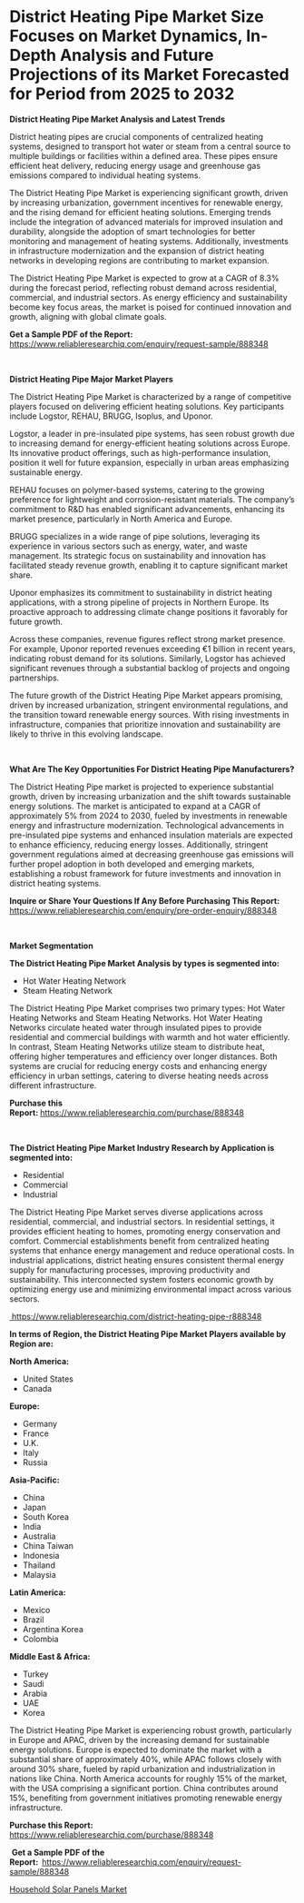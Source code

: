 <p><h1>District Heating Pipe Market Size Focuses on Market Dynamics, In-Depth Analysis and Future Projections of its Market Forecasted for Period from 2025 to 2032</h1></p><p><strong>District Heating Pipe Market Analysis and Latest Trends</strong></p>
<p><p>District heating pipes are crucial components of centralized heating systems, designed to transport hot water or steam from a central source to multiple buildings or facilities within a defined area. These pipes ensure efficient heat delivery, reducing energy usage and greenhouse gas emissions compared to individual heating systems.</p><p>The District Heating Pipe Market is experiencing significant growth, driven by increasing urbanization, government incentives for renewable energy, and the rising demand for efficient heating solutions. Emerging trends include the integration of advanced materials for improved insulation and durability, alongside the adoption of smart technologies for better monitoring and management of heating systems. Additionally, investments in infrastructure modernization and the expansion of district heating networks in developing regions are contributing to market expansion.</p><p>The District Heating Pipe Market is expected to grow at a CAGR of 8.3% during the forecast period, reflecting robust demand across residential, commercial, and industrial sectors. As energy efficiency and sustainability become key focus areas, the market is poised for continued innovation and growth, aligning with global climate goals.</p></p>
<p><strong>Get a Sample PDF of the Report:&nbsp;</strong> <a href="https://www.reliableresearchiq.com/enquiry/request-sample/888348?utm_campaign=2294&utm_medium=2&utm_source=Github&utm_content=ia&utm_term=13022025&utm_id=district-heating-pipe">https://www.reliableresearchiq.com/enquiry/request-sample/888348</a></p>
<p>&nbsp;</p>
<p><strong>District Heating Pipe Major Market Players</strong></p>
<p><p>The District Heating Pipe Market is characterized by a range of competitive players focused on delivering efficient heating solutions. Key participants include Logstor, REHAU, BRUGG, Isoplus, and Uponor. </p><p>Logstor, a leader in pre-insulated pipe systems, has seen robust growth due to increasing demand for energy-efficient heating solutions across Europe. Its innovative product offerings, such as high-performance insulation, position it well for future expansion, especially in urban areas emphasizing sustainable energy.</p><p>REHAU focuses on polymer-based systems, catering to the growing preference for lightweight and corrosion-resistant materials. The company’s commitment to R&D has enabled significant advancements, enhancing its market presence, particularly in North America and Europe.</p><p>BRUGG specializes in a wide range of pipe solutions, leveraging its experience in various sectors such as energy, water, and waste management. Its strategic focus on sustainability and innovation has facilitated steady revenue growth, enabling it to capture significant market share.</p><p>Uponor emphasizes its commitment to sustainability in district heating applications, with a strong pipeline of projects in Northern Europe. Its proactive approach to addressing climate change positions it favorably for future growth.</p><p>Across these companies, revenue figures reflect strong market presence. For example, Uponor reported revenues exceeding €1 billion in recent years, indicating robust demand for its solutions. Similarly, Logstor has achieved significant revenues through a substantial backlog of projects and ongoing partnerships.</p><p>The future growth of the District Heating Pipe Market appears promising, driven by increased urbanization, stringent environmental regulations, and the transition toward renewable energy sources. With rising investments in infrastructure, companies that prioritize innovation and sustainability are likely to thrive in this evolving landscape.</p></p>
<p>&nbsp;</p>
<p><strong>What Are The Key Opportunities For District Heating Pipe Manufacturers?</strong></p>
<p><p>The District Heating Pipe market is projected to experience substantial growth, driven by increasing urbanization and the shift towards sustainable energy solutions. The market is anticipated to expand at a CAGR of approximately 5% from 2024 to 2030, fueled by investments in renewable energy and infrastructure modernization. Technological advancements in pre-insulated pipe systems and enhanced insulation materials are expected to enhance efficiency, reducing energy losses. Additionally, stringent government regulations aimed at decreasing greenhouse gas emissions will further propel adoption in both developed and emerging markets, establishing a robust framework for future investments and innovation in district heating systems.</p></p>
<p><strong>Inquire or Share Your Questions If Any Before Purchasing This Report:</strong> <a href="https://www.reliableresearchiq.com/enquiry/pre-order-enquiry/888348?utm_campaign=2294&utm_medium=2&utm_source=Github&utm_content=ia&utm_term=13022025&utm_id=district-heating-pipe">https://www.reliableresearchiq.com/enquiry/pre-order-enquiry/888348</a></p>
<p>&nbsp;</p>
<p><strong>Market Segmentation</strong></p>
<p><strong>The District Heating Pipe Market Analysis by types is segmented into:</strong></p>
<p><ul><li>Hot Water Heating Network</li><li>Steam Heating Network</li></ul></p>
<p><p>The District Heating Pipe Market comprises two primary types: Hot Water Heating Networks and Steam Heating Networks. Hot Water Heating Networks circulate heated water through insulated pipes to provide residential and commercial buildings with warmth and hot water efficiently. In contrast, Steam Heating Networks utilize steam to distribute heat, offering higher temperatures and efficiency over longer distances. Both systems are crucial for reducing energy costs and enhancing energy efficiency in urban settings, catering to diverse heating needs across different infrastructure.</p></p>
<p><strong>Purchase this Report:&nbsp;</strong><a href="https://www.reliableresearchiq.com/purchase/888348?utm_campaign=2294&utm_medium=2&utm_source=Github&utm_content=ia&utm_term=13022025&utm_id=district-heating-pipe">https://www.reliableresearchiq.com/purchase/888348</a></p>
<p>&nbsp;</p>
<p><strong>The District Heating Pipe Market Industry Research by Application is segmented into:</strong></p>
<p><ul><li>Residential</li><li>Commercial</li><li>Industrial</li></ul></p>
<p><p>The District Heating Pipe Market serves diverse applications across residential, commercial, and industrial sectors. In residential settings, it provides efficient heating to homes, promoting energy conservation and comfort. Commercial establishments benefit from centralized heating systems that enhance energy management and reduce operational costs. In industrial applications, district heating ensures consistent thermal energy supply for manufacturing processes, improving productivity and sustainability. This interconnected system fosters economic growth by optimizing energy use and minimizing environmental impact across various sectors.</p></p>
<p><a href="https://www.reliableresearchiq.com/district-heating-pipe-r888348?utm_campaign=2294&utm_medium=2&utm_source=Github&utm_content=ia&utm_term=13022025&utm_id=district-heating-pipe">&nbsp;https://www.reliableresearchiq.com/district-heating-pipe-r888348</a></p>
<p><strong>In terms of Region, the District Heating Pipe Market Players available by Region are:</strong></p>
<p>
    <p> <strong> North America: </strong>
        <ul>
            <li>United States</li>
            <li>Canada</li>
        </ul>
        </p> 
    <p> <strong> Europe: </strong>
        <ul>
            <li>Germany</li>
            <li>France</li>
            <li>U.K.</li>
            <li>Italy</li>
            <li>Russia</li>
        </ul>
        </p> 
    <p> <strong> Asia-Pacific: </strong>
        <ul>
            <li>China</li>
            <li>Japan</li>
            <li>South Korea</li>
            <li>India</li>
            <li>Australia</li>
            <li>China Taiwan</li>
            <li>Indonesia</li>
            <li>Thailand</li>
            <li>Malaysia</li>
        </ul>
        </p> 
    <p> <strong> Latin America: </strong>
        <ul>
            <li>Mexico</li>
            <li>Brazil</li>
            <li>Argentina Korea</li>
            <li>Colombia</li>
        </ul>
        </p> 
    <p> <strong> Middle East & Africa: </strong>
        <ul>
            <li>Turkey</li>
            <li>Saudi</li>
            <li>Arabia</li>
            <li>UAE</li>
            <li>Korea</li>
        </ul>
    </p>
    </p>
<p><p>The District Heating Pipe Market is experiencing robust growth, particularly in Europe and APAC, driven by the increasing demand for sustainable energy solutions. Europe is expected to dominate the market with a substantial share of approximately 40%, while APAC follows closely with around 30% share, fueled by rapid urbanization and industrialization in nations like China. North America accounts for roughly 15% of the market, with the USA comprising a significant portion. China contributes around 15%, benefiting from government initiatives promoting renewable energy infrastructure.</p></p>
<p><strong>Purchase this Report: </strong><a href="https://www.reliableresearchiq.com/purchase/888348?utm_campaign=2294&utm_medium=2&utm_source=Github&utm_content=ia&utm_term=13022025&utm_id=district-heating-pipe">https://www.reliableresearchiq.com/purchase/888348</a></p>
<p>&nbsp;<strong>Get a Sample PDF of the Report:&nbsp;&nbsp;</strong><a href="https://www.reliableresearchiq.com/enquiry/request-sample/888348?utm_campaign=2294&utm_medium=2&utm_source=Github&utm_content=ia&utm_term=13022025&utm_id=district-heating-pipe">https://www.reliableresearchiq.com/enquiry/request-sample/888348</a></p>
<p><strong></strong></p>
<p><p><a href="https://github.com/hammelximalschid/Market-Research-Report-List-1/blob/main/household-solar-panels-market.md?utm_campaign=2294&utm_medium=2&utm_source=Github&utm_content=ia&utm_term=13022025&utm_id=district-heating-pipe">Household Solar Panels Market</a></p></p>